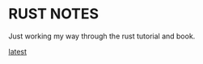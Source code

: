# RUST NOTES

Just working my way through the rust tutorial and book.

[latest](https://doc.rust-lang.org/book/ch04-01-what-is-ownership.html)